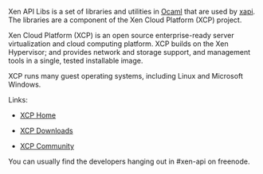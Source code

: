 Xen API Libs is a set of libraries and utilities in
[Ocaml](http://caml.inria.fr/ocaml/) that are used by
[xapi](https://github.com/xen-org/xen-api). The libraries are a
component of the Xen Cloud Platform (XCP) project.

Xen Cloud Platform (XCP) is an open source enterprise-ready server
virtualization and cloud computing platform.  XCP builds on the Xen
Hypervisor; and provides network and storage support, and management
tools in a single, tested installable image.

XCP runs many guest operating systems, including Linux and Microsoft
Windows.

Links:

* [XCP Home](http://www.xen.org/products/cloudxen.html)

* [XCP Downloads](http://www.xen.org/download/xcp/index.html)

* [XCP Community](http://www.xen.org/products/xcp/community_and_support.html)

You can usually find the developers hanging out in #xen-api on
freenode.
